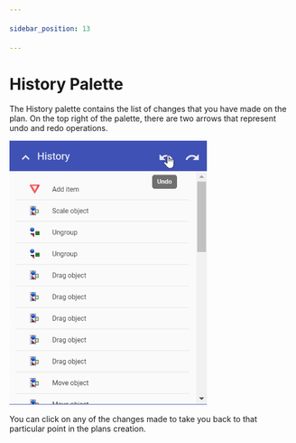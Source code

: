 ```yaml
---

sidebar_position: 13

---
```

# History Palette

The History palette contains the list of changes that you have made on the plan. On the top right of the palette, there are two arrows that represent undo and redo operations.

![History Palette](./Assets/History_Palette.png)

You can click on any of the changes made to take you back to that particular point in the plans creation.
